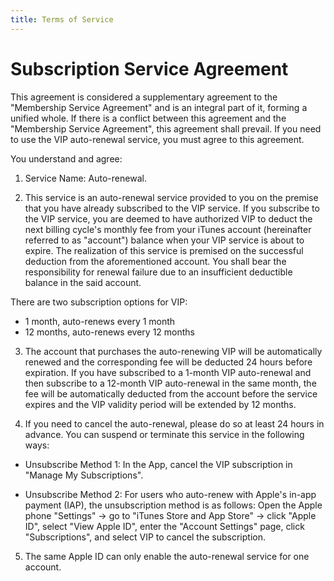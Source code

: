 ```yaml
---
title: Terms of Service
---
```

# Subscription Service Agreement

This agreement is considered a supplementary agreement to the "Membership Service Agreement" and is an integral part of it, forming a unified whole. If there is a conflict between this agreement and the "Membership Service Agreement", this agreement shall prevail. If you need to use the VIP auto-renewal service, you must agree to this agreement.

You understand and agree:

1. Service Name: Auto-renewal.

2. This service is an auto-renewal service provided to you on the premise that you have already subscribed to the VIP service. If you subscribe to the VIP service, you are deemed to have authorized VIP to deduct the next billing cycle's monthly fee from your iTunes account (hereinafter referred to as "account") balance when your VIP service is about to expire. The realization of this service is premised on the successful deduction from the aforementioned account. You shall bear the responsibility for renewal failure due to an insufficient deductible balance in the said account.

There are two subscription options for VIP:

- 1 month, auto-renews every 1 month
- 12 months, auto-renews every 12 months

3. The account that purchases the auto-renewing VIP will be automatically renewed and the corresponding fee will be deducted 24 hours before expiration. If you have subscribed to a 1-month VIP auto-renewal and then subscribe to a 12-month VIP auto-renewal in the same month, the fee will be automatically deducted from the account before the service expires and the VIP validity period will be extended by 12 months.

4. If you need to cancel the auto-renewal, please do so at least 24 hours in advance. You can suspend or terminate this service in the following ways:

- Unsubscribe Method 1: In the App, cancel the VIP subscription in "Manage My Subscriptions".

- Unsubscribe Method 2: For users who auto-renew with Apple's in-app payment (IAP), the unsubscription method is as follows: Open the Apple phone "Settings" -> go to "iTunes Store and App Store" -> click "Apple ID", select "View Apple ID", enter the "Account Settings" page, click "Subscriptions", and select VIP to cancel the subscription.

5. The same Apple ID can only enable the auto-renewal service for one account.